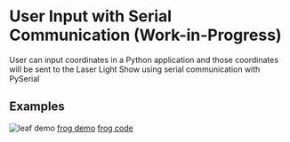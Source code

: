 # User Input with Serial Communication (Work-in-Progress)
User can input coordinates in a Python application and those coordinates will be sent to the 
Laser Light Show using serial communication with PySerial

## Examples
![leaf demo](../videos/leafDemo.gif)
[frog demo](../images/frog.png)
[frog code](../images/frogGraphics.png)
